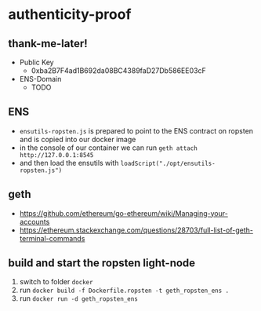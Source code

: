 # authenticity-proof

## thank-me-later!

*  Public Key
    *  0xba2B7F4ad1B692da08BC4389faD27Db586EE03cF
*  ENS-Domain
    * TODO

## ENS
*  `ensutils-ropsten.js` is prepared to point to the ENS contract on ropsten and is copied into our docker image
*  in the console of our container we can run `geth attach http://127.0.0.1:8545`
*  and then load the ensutils with `loadScript("./opt/ensutils-ropsten.js")`

## geth
* https://github.com/ethereum/go-ethereum/wiki/Managing-your-accounts
* https://ethereum.stackexchange.com/questions/28703/full-list-of-geth-terminal-commands

## build and start the ropsten light-node
1.  switch to folder `docker`
2.  run `docker build -f Dockerfile.ropsten -t geth_ropsten_ens .`
3.  run `docker run -d geth_ropsten_ens`